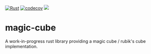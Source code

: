 [![Rust](https://github.com/Zitronenjoghurt/magic-cube/actions/workflows/rust.yml/badge.svg)](https://github.com/Zitronenjoghurt/magic-cube/actions/workflows/rust.yml)
[![codecov](https://codecov.io/gh/Zitronenjoghurt/magic-cube/graph/badge.svg?token=UM6T22YO17)](https://codecov.io/gh/Zitronenjoghurt/magic-cube)
![](https://tokei.rs/b1/github/Zitronenjoghurt/magic-cube?category=code&type=Rust&logo=https://simpleicons.org/icons/rust.svg)

# magic-cube
A work-in-progress rust library providing a magic cube / rubik's cube implementation.
